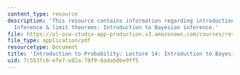 ```yaml
---
content_type: resource
description: 'This resource contains information regarding introduction to probability:
  Inference & limit theorems: Introduction to Bayesian inference.'
file: https://ol-ocw-studio-app-production.s3.amazonaws.com/courses/res-6-012-introduction-to-probability-spring-2018/7c553fc6efe7e82a70f96adab0be9ff5_MITRES_6_012S18_L14AS.pdf
file_type: application/pdf
resourcetype: Document
title: 'Introduction to Probability: Lecture 14: Introduction to Bayesian Inference'
uid: 7c553fc6-efe7-e82a-70f9-6adab0be9ff5
---
```

